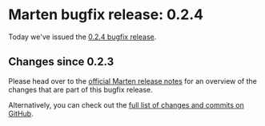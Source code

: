 # Marten bugfix release: 0.2.4

Today we've issued the [0.2.4 bugfix release](https://martenframework.com/docs/the-marten-project/release-notes/0.2.4).

## Changes since 0.2.3

Please head over to the [official Marten release notes](https://martenframework.com/docs/the-marten-project/release-notes/0.2.4) for an overview of the changes that are part of this bugfix release.

Alternatively, you can check out the [full list of changes and commits on GitHub](https://github.com/martenframework/marten/compare/v0.2.3...v0.2.4).
